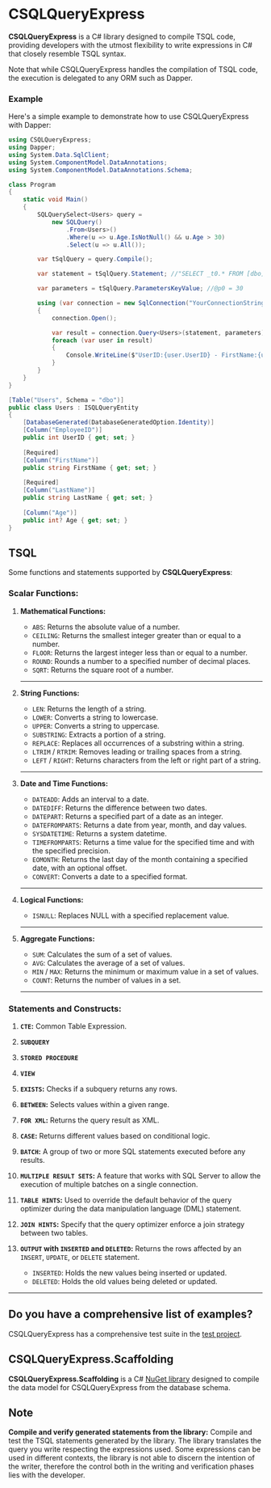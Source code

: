 # CSQLQueryExpress

**CSQLQueryExpress** is a C# library designed to compile TSQL code, providing developers with the utmost flexibility to write expressions in C# that closely resemble TSQL syntax.  

Note that while CSQLQueryExpress handles the compilation of TSQL code, the execution is delegated to any ORM such as Dapper.

### **Example**

Here's a simple example to demonstrate how to use CSQLQueryExpress with Dapper:

```csharp
using CSQLQueryExpress;
using Dapper;
using System.Data.SqlClient;
using System.ComponentModel.DataAnnotations;
using System.ComponentModel.DataAnnotations.Schema;

class Program
{
    static void Main()
    {
        SQLQuerySelect<Users> query = 
            new SQLQuery()
                .From<Users>()
                .Where(u => u.Age.IsNotNull() && u.Age > 30)
                .Select(u => u.All());

        var tSqlQuery = query.Compile();

        var statement = tSqlQuery.Statement; //"SELECT _t0.* FROM [dbo].[Users] AS _t0 WHERE ((_t0.[Age] IS NOT NULL) AND (_t0.[Age] > @p0))"

        var parameters = tSqlQuery.ParametersKeyValue; //@p0 = 30

        using (var connection = new SqlConnection("YourConnectionString"))
        {
            connection.Open();

            var result = connection.Query<Users>(statement, parameters);
            foreach (var user in result)
            {
                Console.WriteLine($"UserID:{user.UserID} - FirstName:{user.FirstName} - LastName:{user.LastName} - Age:{user.Age}");
            }
        }
    }
}

[Table("Users", Schema = "dbo")]
public class Users : ISQLQueryEntity
{
    [DatabaseGenerated(DatabaseGeneratedOption.Identity)]
    [Column("EmployeeID")]
    public int UserID { get; set; }
    
    [Required]
    [Column("FirstName")]
    public string FirstName { get; set; }
    
    [Required]
    [Column("LastName")]
    public string LastName { get; set; }
    	
    [Column("Age")]
    public int? Age { get; set; }
}
```

## TSQL

Some functions and statements supported by **CSQLQueryExpress**:  

### Scalar Functions:

1. **Mathematical Functions:**
    - `ABS`: Returns the absolute value of a number.
    - `CEILING`: Returns the smallest integer greater than or equal to a number.
    - `FLOOR`: Returns the largest integer less than or equal to a number.
    - `ROUND`: Rounds a number to a specified number of decimal places.
    - `SQRT`: Returns the square root of a number.  
   **** 
	
2. **String Functions:**
    - `LEN`: Returns the length of a string.
    - `LOWER`: Converts a string to lowercase.
    - `UPPER`: Converts a string to uppercase.
    - `SUBSTRING`: Extracts a portion of a string.
    - `REPLACE`: Replaces all occurrences of a substring within a string.
    - `LTRIM` / `RTRIM`: Removes leading or trailing spaces from a string.
    - `LEFT` / `RIGHT`: Returns characters from the left or right part of a string.  
   **** 
	
3. **Date and Time Functions:**
    - `DATEADD`: Adds an interval to a date.
    - `DATEDIFF`: Returns the difference between two dates.
    - `DATEPART`: Returns a specified part of a date as an integer.
    - `DATEFROMPARTS`: Returns a date from year, month, and day values.
    - `SYSDATETIME`: Returns a system datetime.
    - `TIMEFROMPARTS`: Returns a time value for the specified time and with the specified precision.
    - `EOMONTH`: Returns the last day of the month containing a specified date, with an optional offset.
    - `CONVERT`: Converts a date to a specified format.  
   **** 
	
4. **Logical Functions:**
    - `ISNULL`: Replaces NULL with a specified replacement value.  
   **** 
	
5. **Aggregate Functions:**
    - `SUM`: Calculates the sum of a set of values.
    - `AVG`: Calculates the average of a set of values.
    - `MIN` / `MAX`: Returns the minimum or maximum value in a set of values.
    - `COUNT`: Returns the number of values in a set.  
   **** 
	
### Statements and Constructs:

1. **`CTE`:** Common Table Expression.  

2. **`SUBQUERY`**  

3. **`STORED PROCEDURE`**  

4. **`VIEW`**  

5. **`EXISTS`:** Checks if a subquery returns any rows.  

6. **`BETWEEN`:** Selects values within a given range.  

7. **`FOR XML`:** Returns the query result as XML.  

8. **`CASE`:** Returns different values based on conditional logic.  

9. **`BATCH`:** A group of two or more SQL statements executed before any results.  

10. **`MULTIPLE RESULT SETS`:**  A feature that works with SQL Server to allow the execution of multiple batches on a single connection.  

11. **`TABLE HINTS`:** Used to override the default behavior of the query optimizer during the data manipulation language (DML) statement.  
	
12. **`JOIN HINTS`:** Specify that the query optimizer enforce a join strategy between two tables.  
 
13. **`OUTPUT` with `INSERTED` and `DELETED`:** Returns the rows affected by an `INSERT`, `UPDATE`, or `DELETE` statement.
    - `INSERTED`: Holds the new values being inserted or updated.
    - `DELETED`: Holds the old values being deleted or updated.  

**** 

## Do you have a comprehensive list of examples?

CSQLQueryExpress has a comprehensive test suite in the [test project](https://github.com/glecchi/CSQLQueryExpress/tree/main/Tests/CSQLQueryExpress.Tests).

## CSQLQueryExpress.Scaffolding

**CSQLQueryExpress.Scaffolding** is a C# [NuGet library](https://www.nuget.org/packages/CSQLQueryExpress.Scaffolding) designed to compile the data model for CSQLQueryExpress from the database schema.

## Note

**Compile and verify generated statements from the library:** Compile and test the TSQL statements generated by the library. The library translates the query you write respecting the expressions used. Some expressions can be used in different contexts, the library is not able to discern the intention of the writer, therefore the control both in the writing and verification phases lies with the developer.
